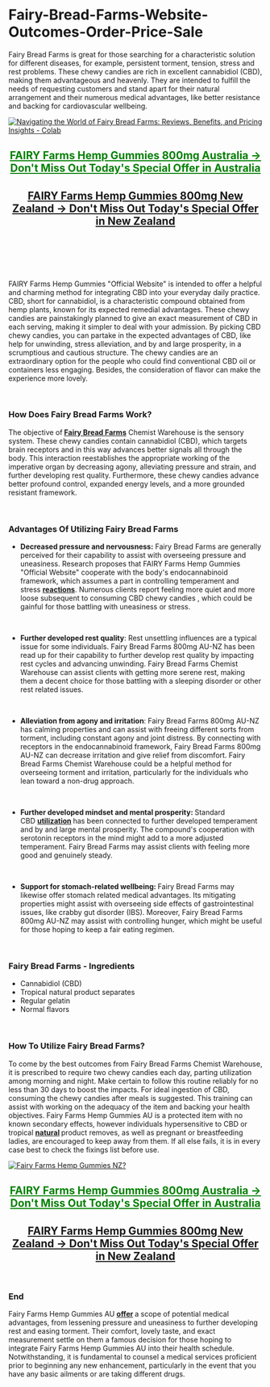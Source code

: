 # Fairy-Bread-Farms-Website-Outcomes-Order-Price-Sale

<p>Fairy Bread Farms is great for those searching for a characteristic solution for different diseases, for example, persistent torment, tension, stress and rest problems. These chewy candies are rich in excellent cannabidiol (CBD), making them advantageous and heavenly. They are intended to fulfill the needs of requesting customers and stand apart for their natural arrangement and their numerous medical advantages, like better resistance and backing for cardiovascular wellbeing.</p>
<p><a href="https://au-fairybreadfarms.com/get/fairy-au/"><img src="https://cdn.prod.website-files.com/678b74d18f09cbd817caf380/678b778729e53b38315a4c44_9e1028ad-a5cf-4d7c-876f-410676e823a7.jpeg" alt="Navigating the World of Fairy Bread Farms: Reviews, Benefits, and Pricing  Insights - Colab" border="0" /></a></p>
<h2 style="text-align: center;"><span style="text-decoration: underline; color: #008000;"><strong><a style="color: #008000; text-decoration: underline;" href="https://au-fairybreadfarms.com/get/fairy-au/">FAIRY Farms Hemp Gummies 800mg Australia -&gt; Don't Miss Out Today's Special Offer in Australia</a></strong></span></h2>
<h2 style="text-align: center;"><span style="text-decoration: underline;"><strong><a href="https://au-fairybreadfarms.com/get/fairy-nz/">FAIRY Farms Hemp Gummies 800mg New Zealand -&gt; Don't Miss Out Today's Special Offer in New Zealand</a></strong></span></h2>
<h2>&nbsp;</h2>
<p>&nbsp;</p>
<p>FAIRY Farms Hemp Gummies "Official Website" is intended to offer a helpful and charming method for integrating CBD into your everyday daily practice. CBD, short for cannabidiol, is a characteristic compound obtained from hemp plants, known for its expected remedial advantages. These chewy candies are painstakingly planned to give an exact measurement of CBD in each serving, making it simpler to deal with your admission. By picking CBD chewy candies, you can partake in the expected advantages of CBD, like help for unwinding, stress alleviation, and by and large prosperity, in a scrumptious and cautious structure. The chewy candies are an extraordinary option for the people who could find conventional CBD oil or containers less engaging. Besides, the consideration of flavor can make the experience more lovely.</p>
<p>&nbsp;</p>
<h3><strong>How Does Fairy Bread Farms Work?</strong></h3>
<p>The objective of<strong>&nbsp;</strong><a href="https://fairybreadfarms.com.au/"><strong>Fairy Bread Farms</strong></a>&nbsp;Chemist Warehouse is the sensory system. These chewy candies contain cannabidiol (CBD), which targets brain receptors and in this way advances better signals all through the body. This interaction reestablishes the appropriate working of the imperative organ by decreasing agony, alleviating pressure and strain, and further developing rest quality. Furthermore, these chewy candies advance better profound control, expanded energy levels, and a more grounded resistant framework.</p>
<p>&nbsp;</p>
<h3><strong>Advantages Of Utilizing Fairy Bread Farms</strong></h3>
<ul>
<li><strong>Decreased pressure and nervousness:</strong>&nbsp;Fairy Bread Farms are generally perceived for their capability to assist with overseeing pressure and uneasiness. Research proposes that FAIRY Farms Hemp Gummies "Official Website" cooperate with the body's endocannabinoid framework, which assumes a part in controlling temperament and stress&nbsp;<strong><a href="https://au-fairybreadfarms.com/">reactions</a></strong>. Numerous clients report feeling more quiet and more loose subsequent to consuming CBD chewy candies , which could be gainful for those battling with uneasiness or stress.</li>
</ul>
<p>&nbsp;</p>
<ul>
<li><strong>Further developed rest quality</strong>: Rest unsettling influences are a typical issue for some individuals. Fairy Bread Farms 800mg AU-NZ has been read up for their capability to further develop rest quality by impacting rest cycles and advancing unwinding. Fairy Bread Farms Chemist Warehouse can assist clients with getting more serene rest, making them a decent choice for those battling with a sleeping disorder or other rest related issues.</li>
</ul>
<p>&nbsp;</p>
<ul>
<li><strong>Alleviation from agony and irritation</strong>: Fairy Bread Farms 800mg AU-NZ has calming properties and can assist with freeing different sorts from torment, including constant agony and joint distress. By connecting with receptors in the endocannabinoid framework, Fairy Bread Farms 800mg AU-NZ can decrease irritation and give relief from discomfort. Fairy Bread Farms Chemist Warehouse could be a helpful method for overseeing torment and irritation, particularly for the individuals who lean toward a non-drug approach.</li>
</ul>
<p>&nbsp;</p>
<ul>
<li><strong>Further developed mindset and mental prosperity:&nbsp;</strong>Standard CBD&nbsp;<strong><a href="https://foreverhemp.co.nz/fairy-bread-farms/">utilization</a>&nbsp;</strong>has been connected to further developed temperament and by and large mental prosperity. The compound's cooperation with serotonin receptors in the mind might add to a more adjusted temperament. Fairy Bread Farms may assist clients with feeling more good and genuinely steady.</li>
</ul>
<p>&nbsp;</p>
<ul>
<li><strong>Support for stomach-related wellbeing:&nbsp;</strong>Fairy Bread Farms may likewise offer stomach related medical advantages. Its mitigating properties might assist with overseeing side effects of gastrointestinal issues, like crabby gut disorder (IBS). Moreover, Fairy Bread Farms 800mg AU-NZ may assist with controlling hunger, which might be useful for those hoping to keep a fair eating regimen.</li>
</ul>
<p>&nbsp;</p>
<h3><strong>Fairy Bread Farms - Ingredients</strong></h3>
<ul>
<li>Cannabidiol (CBD)</li>
<li>Tropical natural product separates</li>
<li>Regular gelatin</li>
<li>Normal flavors</li>
</ul>
<p>&nbsp;</p>
<h3><strong>How To Utilize Fairy Bread Farms?</strong></h3>
<p>To come by the best outcomes from Fairy Bread Farms Chemist Warehouse, it is prescribed to require two chewy candies each day, parting utilization among morning and night. Make certain to follow this routine reliably for no less than 30 days to boost the impacts. For ideal ingestion of CBD, consuming the chewy candies after meals is suggested. This training can assist with working on the adequacy of the item and backing your health objectives. Fairy Farms Hemp Gummies AU is a protected item with no known secondary effects, however individuals hypersensitive to CBD or tropical&nbsp;<strong><a href="https://fairybreadfarms.com.au/neuropure/">natural</a>&nbsp;</strong>product removes, as well as pregnant or breastfeeding ladies, are encouraged to keep away from them. If all else fails, it is in every case best to check the fixings list before use.</p>
<p><a href="https://au-fairybreadfarms.com/get/fairy-au/"><img src="https://cdn.prod.website-files.com/678b74d18f09cbd817caf380/678b7786d407a1e29623bd3c_12ba708f-ec6e-4896-a3c0-b2747d88f42f.png" alt="Fairy Farms Hemp Gummies NZ?" border="0" /></a></p>
<h2 style="text-align: center;"><span style="text-decoration: underline; color: #008000;"><strong><a style="color: #008000; text-decoration: underline;" href="https://au-fairybreadfarms.com/get/fairy-au/">FAIRY Farms Hemp Gummies 800mg Australia -&gt; Don't Miss Out Today's Special Offer in Australia</a></strong></span></h2>
<h2 style="text-align: center;"><span style="text-decoration: underline;"><strong><a href="https://au-fairybreadfarms.com/get/fairy-nz/">FAIRY Farms Hemp Gummies 800mg New Zealand -&gt; Don't Miss Out Today's Special Offer in New Zealand</a></strong></span></h2>
<p>&nbsp;</p>
<h3><strong>End</strong></h3>
<p>Fairy Farms Hemp Gummies AU&nbsp;<strong><a href="https://fairybreadfarms.com.au/natures-remedy-fungi-remover/">offer</a>&nbsp;</strong>a scope of potential medical advantages, from lessening pressure and uneasiness to further developing rest and easing torment. Their comfort, lovely taste, and exact measurement settle on them a famous decision for those hoping to integrate Fairy Farms Hemp Gummies AU into their health schedule. Notwithstanding, it is fundamental to counsel a medical services proficient prior to beginning any new enhancement, particularly in the event that you have any basic ailments or are taking different drugs.</p>
<p>&nbsp;</p>
